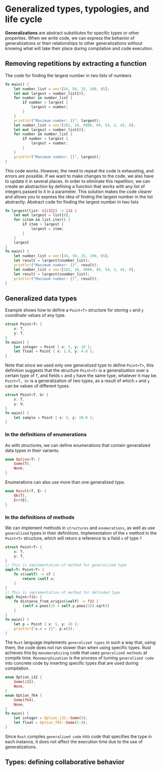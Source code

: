 # Generalized types, typologies, and life cycle
**Generalizations** are abstract substitutes for specific types or other properties. When we write code, we can express the behavior of generalizations or their relationships to other generalizations without knowing what will take their place during compilation and code execution.
## Removing repetitions by extracting a function
The code for finding the largest number in two lists of numbers
```rust
fn main() {
    let number_list = vec![34, 50, 25, 100, 65];
    let mut largest = number_list[0];
    for number in number_list {
        if number > largest {
            largest = number;
        }
    }
    println!("Maximum number: {}", largest);
    let number_list = vec![102, 34, 6000, 89, 54, 2, 43, 8];
    let mut largest = number_list[0];
    for number in number_list {
        if number > largest {
            largest = number;
        }
    }
    println!("Maximum number: {}", largest);
}
```
This code works. However, the need to repeat the code is exhausting, and errors are possible. If we want to make changes to the code, we also have to update it in several places. In order to eliminate this repetition, we can create an abstraction by defining a function that works with any list of integers passed to it in a parameter. This solution makes the code clearer and allows you to express the idea of finding the largest number in the list abstractly.
Abstract code for finding the largest number in two lists
```rust
fn largest(list: &[i32]) -> i32 {
    let mut largest = list[0];
    for &item in list.iter() {
        if item > largest {
            largest = item;
        }
    }
    largest
}
fn main() {
    let number_list = vec![34, 50, 25, 100, 65];
    let result = largest(&number_list);
    println!("Maximum number: {}", result);
    let number_list = vec![102, 34, 6000, 89, 54, 2, 43, 8];
    let result = largest(&number_list);
    println!("Maximum number: {}", result);
}
```
## Generalized data types
Example shows how to define a `Point<Т>` structure for storing `x` and `y` coordinate values of any type.
```rust
struct Point<T> {
    x: T,
    y: T,
}
fn main() {
    let integer = Point { x: 5, y: 10 };
    let float = Point { x: 1.0, y: 4.0 };
}
```
Note that since we used only one generalized type to define `Point<Т>`, this definition suggests that the structure `Point<Т>` is a generalization over a certain type of `T`, and fields `x` and `y` have the same type, whatever it may be.
`Point<Т, U>` is a generalization of two types, as a result of which `x` and `y` can be values of different types.
```rust
struct Point<T, U> {
    x: T,
    y: U,
}
fn main() {
    let sample = Point { x: 5, y: 10.0 };
}
```
### In the definitions of enumerations
As with structures, we can define enumerations that contain generalized data types in their variants.
```rust
enum Option<T> {
    Some(T),
    None,
}
```
Enumerations can also use more than one generalized type.
```rust
enum Result<T, E> {
    Ok(T),
    Err(E),
}
```
### In the definitions of methods
We can implement methods in `structures` and `enumerations`, as well as use `generalized` types in their definitions.
Implementation of the `x` method in the `Point<Т>` structure, which will return a reference to a field `x` of type `T`
```rust
struct Point<T> {
    x: T,
    y: T,
}
// This is implementation of method for generalized type
impl<T> Point<T> {
    fn x(&self) -> &T {
        return &self.x;
    }
}
// This is implementation of method for definded type 
impl Point<f32> {
    fn distance_from_origin(&self) -> f32 {
        (self.x.powi(2) + self.y.powi(2)).sqrt()
    }
}
fn main() {
    let p = Point { x: 5, y: 10 };
    println!("p.x = {}", p.x());
}
```
The `Rust` language implements `generalized types` in such a way that, using them, the code does not run slower than when using specific types. Rust achieves this by `monomorphizing` code that uses `generalized methods` at compile time. `Monomorphization` is the process of turning `generalized code` into concrete code by inserting specific types that are used during compilation.
```rust
enum Option_i32 {
    Some(i32),
    None,
}
enum Option_f64 {
    Some(f64),
    None,
}
fn main() {
    let integer = Option_i32::Some(5);
    let float = Option_f64::Some(5.0);
}
```
Since `Rust` compiles `generalized code` into code that specifies the type in each instance, it does not affect the execution time due to the use of generalizations.
## Types: defining collaborative behavior
